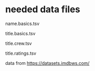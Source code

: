 # needed data files

name.basics.tsv

title.basics.tsv

title.crew.tsv

title.ratings.tsv

data from https://datasets.imdbws.com/

